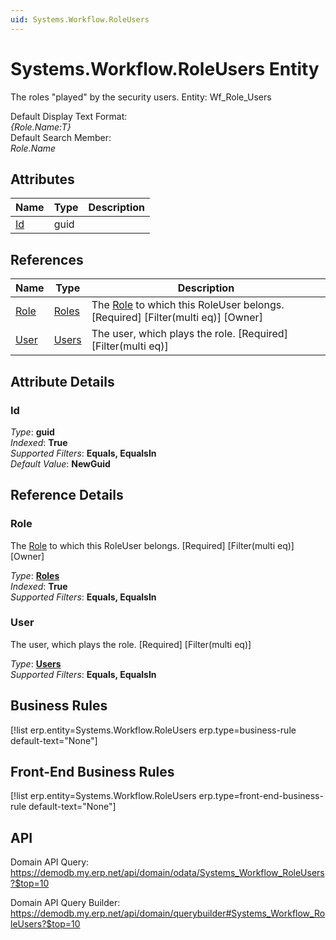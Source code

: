```yaml
---
uid: Systems.Workflow.RoleUsers
---
```

# Systems.Workflow.RoleUsers Entity

The roles "played" by the security users. Entity: Wf_Role_Users

Default Display Text Format:  
_{Role.Name:T}_  
Default Search Member:  
_Role.Name_  

## Attributes

| Name | Type | Description |
| ---- | ---- | --- |
| [Id](Systems.Workflow.RoleUsers.md#id) | guid |  

## References

| Name | Type | Description |
| ---- | ---- | --- |
| [Role](Systems.Workflow.RoleUsers.md#role) | [Roles](Systems.Workflow.Roles.md) | The [Role](Systems.Workflow.RoleUsers.md#role) to which this RoleUser belongs. [Required] [Filter(multi eq)] [Owner] |
| [User](Systems.Workflow.RoleUsers.md#user) | [Users](Systems.Security.Users.md) | The user, which plays the role. [Required] [Filter(multi eq)] |


## Attribute Details

### Id

_Type_: **guid**  
_Indexed_: **True**  
_Supported Filters_: **Equals, EqualsIn**  
_Default Value_: **NewGuid**  


## Reference Details

### Role

The [Role](Systems.Workflow.RoleUsers.md#role) to which this RoleUser belongs. [Required] [Filter(multi eq)] [Owner]

_Type_: **[Roles](Systems.Workflow.Roles.md)**  
_Indexed_: **True**  
_Supported Filters_: **Equals, EqualsIn**  

### User

The user, which plays the role. [Required] [Filter(multi eq)]

_Type_: **[Users](Systems.Security.Users.md)**  
_Supported Filters_: **Equals, EqualsIn**  



## Business Rules

[!list erp.entity=Systems.Workflow.RoleUsers erp.type=business-rule default-text="None"]

## Front-End Business Rules

[!list erp.entity=Systems.Workflow.RoleUsers erp.type=front-end-business-rule default-text="None"]

## API

Domain API Query:
<https://demodb.my.erp.net/api/domain/odata/Systems_Workflow_RoleUsers?$top=10>

Domain API Query Builder:
<https://demodb.my.erp.net/api/domain/querybuilder#Systems_Workflow_RoleUsers?$top=10>

